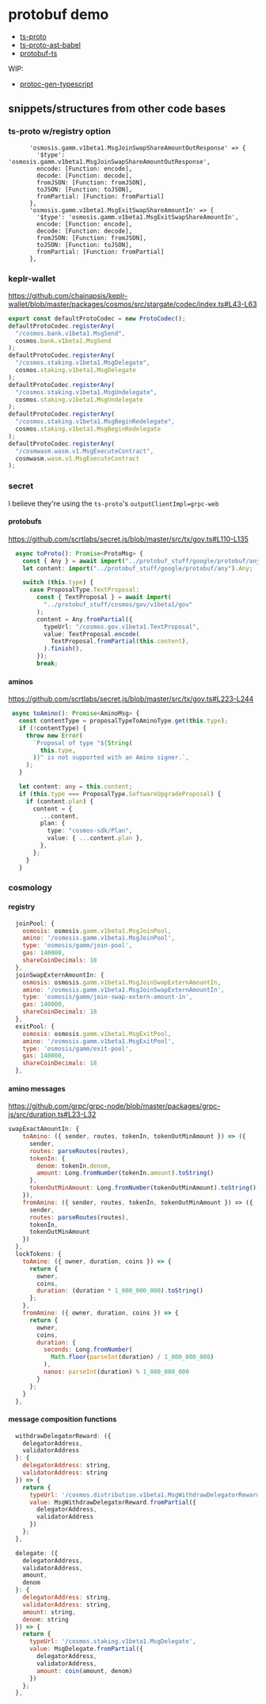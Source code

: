 # protobuf demo

- [ts-proto](./packages/ts-proto)
- [ts-proto-ast-babel](./packages/ts-proto-ast-babel)
- [protobuf-ts](./packages/protobuf-ts)

WIP: 

- [protoc-gen-typescript](./packages/protoc-gen-typescript)



## snippets/structures from other code bases
### ts-proto w/registry option


```
      'osmosis.gamm.v1beta1.MsgJoinSwapShareAmountOutResponse' => {
        '$type': 'osmosis.gamm.v1beta1.MsgJoinSwapShareAmountOutResponse',
        encode: [Function: encode],
        decode: [Function: decode],
        fromJSON: [Function: fromJSON],
        toJSON: [Function: toJSON],
        fromPartial: [Function: fromPartial]
      },
      'osmosis.gamm.v1beta1.MsgExitSwapShareAmountIn' => {
        '$type': 'osmosis.gamm.v1beta1.MsgExitSwapShareAmountIn',
        encode: [Function: encode],
        decode: [Function: decode],
        fromJSON: [Function: fromJSON],
        toJSON: [Function: toJSON],
        fromPartial: [Function: fromPartial]
      },

```

### keplr-wallet

https://github.com/chainapsis/keplr-wallet/blob/master/packages/cosmos/src/stargate/codec/index.ts#L43-L63

```js
export const defaultProtoCodec = new ProtoCodec();
defaultProtoCodec.registerAny(
  "/cosmos.bank.v1beta1.MsgSend",
  cosmos.bank.v1beta1.MsgSend
);
defaultProtoCodec.registerAny(
  "/cosmos.staking.v1beta1.MsgDelegate",
  cosmos.staking.v1beta1.MsgDelegate
);
defaultProtoCodec.registerAny(
  "/cosmos.staking.v1beta1.MsgUndelegate",
  cosmos.staking.v1beta1.MsgUndelegate
);
defaultProtoCodec.registerAny(
  "/cosmos.staking.v1beta1.MsgBeginRedelegate",
  cosmos.staking.v1beta1.MsgBeginRedelegate
);
defaultProtoCodec.registerAny(
  "/cosmwasm.wasm.v1.MsgExecuteContract",
  cosmwasm.wasm.v1.MsgExecuteContract
);

```

### secret

I believe they're using the `ts-proto`'s `outputClientImpl=grpc-web`
#### protobufs

https://github.com/scrtlabs/secret.js/blob/master/src/tx/gov.ts#L110-L135

```ts
  async toProto(): Promise<ProtoMsg> {
    const { Any } = await import("../protobuf_stuff/google/protobuf/any");
    let content: import("../protobuf_stuff/google/protobuf/any").Any;

    switch (this.type) {
      case ProposalType.TextProposal:
        const { TextProposal } = await import(
          "../protobuf_stuff/cosmos/gov/v1beta1/gov"
        );
        content = Any.fromPartial({
          typeUrl: "/cosmos.gov.v1beta1.TextProposal",
          value: TextProposal.encode(
            TextProposal.fromPartial(this.content),
          ).finish(),
        });
        break;
 ```

#### aminos

https://github.com/scrtlabs/secret.js/blob/master/src/tx/gov.ts#L223-L244

 ```ts
  async toAmino(): Promise<AminoMsg> {
    const contentType = proposalTypeToAminoType.get(this.type);
    if (!contentType) {
      throw new Error(
        `Proposal of type "${String(
          this.type,
        )}" is not supported with an Amino signer.`,
      );
    }

    let content: any = this.content;
    if (this.type === ProposalType.SoftwareUpgradeProposal) {
      if (content.plan) {
        content = {
          ...content,
          plan: {
            type: "cosmos-sdk/Plan",
            value: { ...content.plan },
          },
        };
      }
    }
 ```


### cosmology

#### registry 

```js
  joinPool: {
    osmosis: osmosis.gamm.v1beta1.MsgJoinPool,
    amino: '/osmosis.gamm.v1beta1.MsgJoinPool',
    type: 'osmosis/gamm/join-pool',
    gas: 140000,
    shareCoinDecimals: 18
  },
  joinSwapExternAmountIn: {
    osmosis: osmosis.gamm.v1beta1.MsgJoinSwapExternAmountIn,
    amino: '/osmosis.gamm.v1beta1.MsgJoinSwapExternAmountIn',
    type: 'osmosis/gamm/join-swap-extern-amount-in',
    gas: 140000,
    shareCoinDecimals: 18
  },
  exitPool: {
    osmosis: osmosis.gamm.v1beta1.MsgExitPool,
    amino: '/osmosis.gamm.v1beta1.MsgExitPool',
    type: 'osmosis/gamm/exit-pool',
    gas: 140000,
    shareCoinDecimals: 18
  },
```
#### amino messages

https://github.com/grpc/grpc-node/blob/master/packages/grpc-js/src/duration.ts#L23-L32

```js
swapExactAmountIn: {
    toAmino: ({ sender, routes, tokenIn, tokenOutMinAmount }) => ({
      sender,
      routes: parseRoutes(routes),
      tokenIn: {
        denom: tokenIn.denom,
        amount: Long.fromNumber(tokenIn.amount).toString()
      },
      tokenOutMinAmount: Long.fromNumber(tokenOutMinAmount).toString()
    }),
    fromAmino: ({ sender, routes, tokenIn, tokenOutMinAmount }) => ({
      sender,
      routes: parseRoutes(routes),
      tokenIn,
      tokenOutMinAmount
    })
  },
  lockTokens: {
    toAmino: ({ owner, duration, coins }) => {
      return {
        owner,
        coins,
        duration: (duration * 1_000_000_000).toString()
      };
    },
    fromAmino: ({ owner, duration, coins }) => {
      return {
        owner,
        coins,
        duration: {
          seconds: Long.fromNumber(
            Math.floor(parseInt(duration) / 1_000_000_000)
          ),
          nanos: parseInt(duration) % 1_000_000_000
        }
      };
    }
  },
 ```

#### message composition functions


```js
  withdrawDelegatorReward: ({
    delegatorAddress,
    validatorAddress
  }: {
    delegatorAddress: string,
    validatorAddress: string
  }) => {
    return {
      typeUrl: '/cosmos.distribution.v1beta1.MsgWithdrawDelegatorReward',
      value: MsgWithdrawDelegatorReward.fromPartial({
        delegatorAddress,
        validatorAddress
      })
    };
  },

  delegate: ({
    delegatorAddress,
    validatorAddress,
    amount,
    denom
  }: {
    delegatorAddress: string,
    validatorAddress: string,
    amount: string,
    denom: string
  }) => {
    return {
      typeUrl: '/cosmos.staking.v1beta1.MsgDelegate',
      value: MsgDelegate.fromPartial({
        delegatorAddress,
        validatorAddress,
        amount: coin(amount, denom)
      })
    };
  },
```

